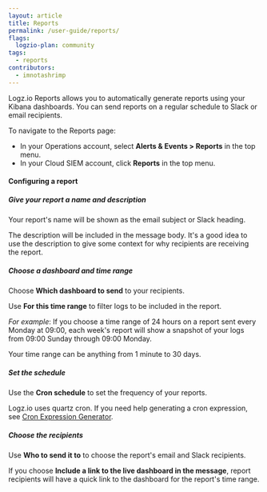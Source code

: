 ```yaml
---
layout: article
title: Reports
permalink: /user-guide/reports/
flags:
  logzio-plan: community
tags:
  - reports
contributors:
  - imnotashrimp
---
```


Logz.io Reports allows you to automatically generate reports
using your Kibana dashboards.
You can send reports on a regular schedule to Slack or email recipients.

To navigate to the Reports page:

* In your Operations account,
  select **Alerts & Events > Reports** in the top menu.
* In your Cloud SIEM account,
  click **Reports** in the top menu.

#### Configuring a report

<div class="tasklist">

##### Give your report a name and description

Your report's name will be shown as the email subject or Slack heading.

The description will be included in the message body.
It's a good idea to use the description to give some context
for why recipients are receiving the report.

##### Choose a dashboard and time range

Choose **Which dashboard to send** to your recipients.

Use **For this time range** to filter logs to be included in the report.

_For example_:
If you choose a time range of 24 hours on a report sent every Monday at 09:00,
each week's report will show a snapshot of your logs from 09:00 Sunday through 09:00 Monday.

Your time range can be anything from 1 minute to 30 days.

##### Set the schedule

Use the **Cron schedule** to set the frequency of your reports.

Logz.io uses quartz cron.
If you need help generating a cron expression, see
[Cron Expression Generator](https://www.freeformatter.com/cron-expression-generator-quartz.html#cronexpressionexamples/).

##### Choose the recipients

Use **Who to send it to** to choose the report's email and Slack recipients.

If you choose **Include a link to the live dashboard in the message**,
report recipients will have a quick link to the dashboard for the report's time range.

</div>
